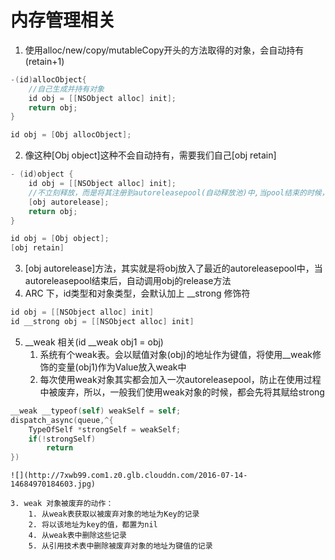 # 内存管理相关
1. 使用alloc/new/copy/mutableCopy开头的方法取得的对象，会自动持有(retain+1)

```Objective-C
-(id)allocObject{
	//自己生成并持有对象
	id obj = [[NSObject alloc] init];
	return obj;
}

id obj = [Obj allocObject];
```

2. 像这种[Obj object]这种不会自动持有，需要我们自己[obj retain]

```Objective-C
- (id)object {
	id obj = [[NSObject alloc] init];
	//不立刻释放，而是将其注册到autoreleasepool(自动释放池)中,当pool结束的时候，自动调用release(pool结束，其实就是这个runloop结束).这样，就是自己不会持有。。
	[obj autorelease];
	return obj;
}

id obj = [Obj object];
[obj retain]
```

3. [obj autorelease]方法，其实就是将obj放入了最近的autoreleasepool中，当autoreleasepool结束后，自动调用obj的release方法
4. ARC 下，id类型和对象类型，会默认加上 __strong 修饰符
```Objective-C
id obj = [[NSObject alloc] init]
id __strong obj = [[NSObject alloc] init]
```
5. __weak 相关(id __weak obj1 = obj)
	1. 系统有个weak表。会以赋值对象(obj)的地址作为键值，将使用__weak修饰的变量(obj1)作为Value放入weak中
	2. 每次使用weak对象其实都会加入一次autoreleasepool，防止在使用过程中被废弃，所以，一般我们使用weak对象的时候，都会先将其赋给strong
```Objective-C
__weak __typeof(self) weakSelf = self;
dispatch_async(queue,^{
	TypeOfSelf *strongSelf = weakSelf;
	if(!strongSelf)
		return
})
```
	![](http://7xwb99.com1.z0.glb.clouddn.com/2016-07-14-14684970184603.jpg)

	3. weak 对象被废弃的动作：
		1. 从weak表获取以被废弃对象的地址为Key的记录
		2. 将以该地址为key的值，都置为nil
		4. 从weak表中删除这些记录
		5. 从引用技术表中删除被废弃对象的地址为键值的记录




